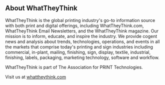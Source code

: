 ## About WhatTheyThink

WhatTheyThink is the global printing industry's go-to information source with both print and digital offerings, including WhatTheyThink.com, WhatTheyThink Email Newsletters, and the WhatTheyThink magazine. Our mission is to inform, educate, and inspire the industry. We provide cogent news and analysis about trends, technologies, operations, and events in all the markets that comprise today's printing and sign industries including commercial, in-plant, mailing, finishing, sign, display, textile, industrial, finishing, labels, packaging, marketing technology, software and workflow.

WhatTheyThink is part of The Association for PRINT Technologies.

Visit us at [whattheythink.com](https://whattheythink.com)
